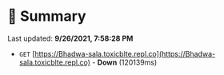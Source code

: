 # 📖 Summary
Last updated: **9/26/2021, 7:58:28 PM**

- `GET` [https://Bhadwa-sala.toxicblte.repl.co](https://Bhadwa-sala.toxicblte.repl.co) - **Down** (120139ms)
